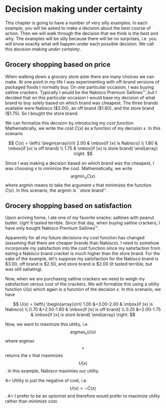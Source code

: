 # Decision making under certainty

This chapter is going to have a number of very silly examples. 
In each example, you will be asked to make a decision about the best course of action. 
Then we will walk through the decision that we think is the best and why. 
The examples will be silly because there will be no surprises, i.e. you will know exactly what will happen under each possible decision. 
We call this *decision making under certainty*.


## Grocery shopping based on price

When walking down a grocery store aisle there are many choices we can make. 
At one point in my life I was experimenting with off-brand versions of packaged foods I normally buy.
On one particular occasion, I was buying saltine crackers.
Typically I would be the Nabisco Premium Saltines&trade;, but I decided that on this particular occasion I would base my decision of what brand to buy solely based on which brand was cheapest. 
The three brands available were Nabisco (\$2.00), an off brand (\$1.80), and the store brand (\$1.75).
So I bought the store brand. 

We can formalize this decision by introducing my *cost function*.
Mathematically, we write the cost $C(x)$ as a function of my decision $x$.
In this scenario

$$
C(x) = \left\{ \begin{array}{rl}
2.00 & \mbox{if }x{ is Nabisco} \\
1.80 & \mbox{if }x{ is off brand} \\
1.75 & \mbox{if }x{ is store brand}
\end{array} \right.
$$

Since I was making a decision based on which brand was the cheapest, I was choosing $x$ to minimize the cost.
Mathematically, we write $$\mbox{argmin}_x C(x)$$ where argmin means to take the argument $x$ that minimizes the function $C(x)$. 
In this scenario, the argmin is ``store brand''. 


## Grocery shopping based on satisfaction

Upon arriving home, I ate one of my favorite snacks: saltines with peanut butter. 
Ugh! 
It tasted terrible. 
Since that day, when buying saltine crackers, I have only bought Nabisco Premium Saltines&trade;.

Apparently for all my future decisions my cost function has changed (assuming that there are cheaper brands than Nabisco).
I need to somehow incorporate my satisfaction into the cost function since my satisfaction from eating a Nabisco brand cracker is much higher than the store brand. 
For the sake of the example, let's suppose my satisfaction for the Nabisco brand is $3.00, off brand is $2.50, and store brand is $2.00 (it tasted terrible, but was still satiating). 

Now, when we are purchasing saltine crackers we need to weigh my satisfaction versus cost of the crackers. 
We will formalize this using a utility function $U(x)$ which again is a function of the decision $x$. 
In this scenario, we have 

$$
U(x) = \left\{ \begin{array}{rrl}
1.00 &=3.00-2.00 & \mbox{if }x{ is Nabisco} \\
0.70 &=2.50-1.80 & \mbox{if }x{ is off brand} \\
0.25 &=2.00-1.75 & \mbox{if }x{ is store brand}
\end{array} \right.
$$

Now, we want to maximize this utility, i.e. $$\mbox{argmax}_x U(x)$$ where argmax$$_x$$ returns the $x$ that maximizes $$U(x)$$. 
In this example, Nabisco maximies our utility. 

A> Utility is just the negative of cost, i.e. $$U(x) = -C(x)$$. 
A> I prefer to be an optomist and therefore would prefer to maximize utility rather than minimize cost. 





